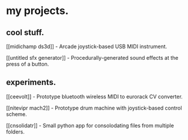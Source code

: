 # my projects.

## cool stuff.

[[midichamp ds3d]] - Arcade joystick-based USB MIDI instrument.

[[untitled sfx generator]] - Procedurally-generated sound effects at the press of a button.

## experiments.

[[ceevolt]] - Prototype bluetooth wireless MIDI to eurorack CV converter.

[[nitevipr mach2]] - Prototype drum machine with joystick-based control scheme.

[[cnsolidatr]] - Small python app for consolodating files from multiple folders.
